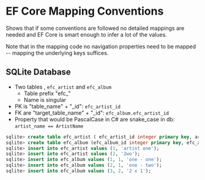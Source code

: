 # EF Core Mapping Conventions

Shows that if some conventions are followed
no detailed mappings are needed and EF Core is smart enough
to infer a lot of the values.

Note that in the mapping code no navigation properties need
to be mapped -- mapping the underlying keys suffices.

## SQLite Database

- Two tables , `efc_artist` and `efc_album`
  - Table prefix "efc_"
  - Name is singular
- PK is "table_name" + "_id": `efc_artist_id`
- FK are "target_table_name" + "_id": `efc_album.efc_artist_id`
- Property that would be PascalCase in C# are snake_case in db: `artist_name == ArtistName`

```sql
sqlite> create table efc_artist ( efc_artist_id integer primary key, artist_name text);
sqlite> create table efc_album (efc_album_id integer primary key, efc_artist_id integer, title text, foreign key (efc_artist_id) references efc_artist(efc_artist_id));
sqlite> insert into efc_artist values (1, 'artist one');
sqlite> insert into efc_artist values (2, '2wo');
sqlite> insert into efc_album values (1, 1, 'one - one');
sqlite> insert into efc_album values (2, 1, 'one - two');
sqlite> insert into efc_album values (3, 2, '2 x 1');
```
